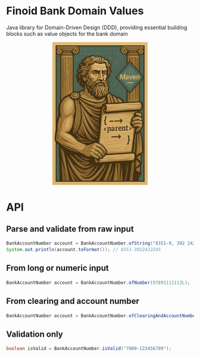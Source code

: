 # Finoid Bank Domain Values

Java library for Domain-Driven Design (DDD), providing essential building blocks such as value objects for the bank domain
<div align="center">
  <img src=".github/assets/finoid-maven-parent.jpg" width="256">
</div>

# API

## Parse and validate from raw input
```java 
BankAccountNumber account = BankAccountNumber.ofString("8351-9, 392 242 224-5");
System.out.println(account.toFormat()); // 8351-3922422245
```

## From long or numeric input
```java 
BankAccountNumber account = BankAccountNumber.ofNumber(97891111113L);
```

## From clearing and account number
```java 
BankAccountNumber account = BankAccountNumber.ofClearingAndAccountNumber(3300, 6205124);
```

## Validation only
```java 
boolean isValid = BankAccountNumber.isValid("7000-123456789");
```
